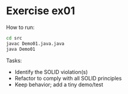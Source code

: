 # Exercise ex01

How to run:
```bash
cd src
javac Demo01.java.java
java Demo01
```

Tasks:
- Identify the SOLID violation(s)
- Refactor to comply with all SOLID principles
- Keep behavior; add a tiny demo/test
